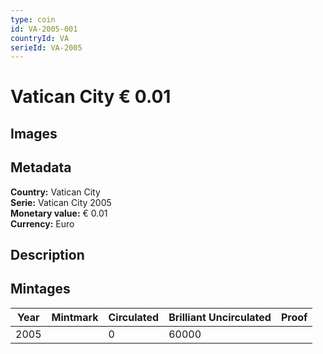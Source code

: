 ```yaml
---
type: coin
id: VA-2005-001
countryId: VA
serieId: VA-2005
---
```


# Vatican City € 0.01

## Images


## Metadata

**Country:** Vatican City\
**Serie:** Vatican City 2005\
**Monetary value:** € 0.01\
**Currency:** Euro

## Description


## Mintages
| Year | Mintmark | Circulated | Brilliant Uncirculated | Proof |
| ---- | -------- | ---------- | ---------------------- | ----- |
| 2005 |  | 0| 60000 |  |
